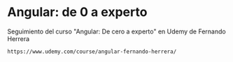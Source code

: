 # Angular: de 0 a experto

Seguimiento del curso "Angular: De cero a experto" en Udemy de Fernando Herrera

	https://www.udemy.com/course/angular-fernando-herrera/
